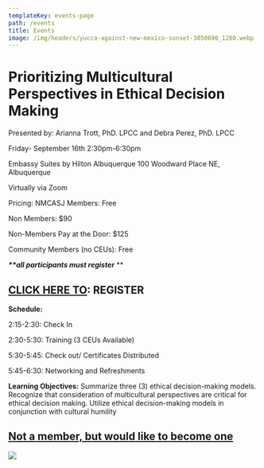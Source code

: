 ```yaml
---
templateKey: events-page
path: /events
title: Events
image: /img/headers/yucca-against-new-mexico-sunset-3850690_1280.webp
---
```

# **Prioritizing Multicultural Perspectives in Ethical Decision Making**

Presented by: Arianna Trott, PhD. LPCC and Debra Perez, PhD. LPCC 

Friday- September 16th 2:30pm-6:30pm 

Embassy Suites by Hilton Albuquerque 100 Woodward Place NE, Albuquerque   

Virtually via Zoom   

Pricing: NMCASJ Members: Free 

Non Members: $90 

Non-Members Pay at the Door: $125 

Community Members (no CEUs): Free 

***\*\*all participants must register***  \*\*

## [CLICK HERE TO](https://nmca-nm.ezfacility.com/login?SmuFormId=75527FD7-6515-46C4-82FB-E9878BC05C07): REGISTER

**Schedule:** 

2:15-2:30: Check In 

2:30-5:30: Training (3 CEUs Available) 

5:30-5:45: Check out/ Certificates Distributed 

5:45-6:30: Networking and Refreshments  

**Learning Objectives:** Summarize three (3) ethical decision-making models. Recognize that consideration of multicultural perspectives are critical for ethical decision making. Utilize ethical decision-making models in conjunction with cultural humility

## [Not a member, but would like to become one](https://nmca-nm.ezfacility.com/login)

![](/img/screenshot-2022-08-11-9.15.45-pm.png)

<!-- <iframe src="https://calendar.google.com/calendar/embed?src=&ctz=America%2FDenver" style="border: 0; width:100%" width="800" height="600" frameborder="0" scrolling="no"></iframe> -->